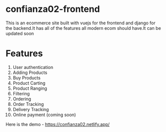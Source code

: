 # confianza02-frontend
This is an ecommerce site built with vuejs for the frontend and django for the backend.It has all of the features all modern ecom should have.It can be updated soon

# Features
1. User authentication
2. Adding Products
3. Buy Products
4. Product Carting
5. Product Ranging
6. Filtering
7. Ordering
8. Order Tracking
9. Delivery Tracking 
10. Online payment (coming soon)

Here is the demo - https://confianza02.netlify.app/
